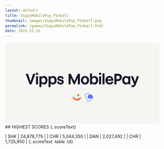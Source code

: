 ```yaml
---
layout: default
title: VippsMobilePay_Pinball
thumbnail: images/VippsMobilePay_Pinball.png
permalink: /games/VippsMobilePay_Pinball.html
date: 2023-12-15
---
```


<img src="../images/VippsMobilePay_Pinball.png" class="gameThumbnail img-fluid mx-auto align-middle">
## HIGHEST SCORES
{:.scoreText}

| SHK | 24,879,779 | 
| CHR | 5,044,350 | 
| DAN | 2,027,492 | 
| CHR | 1,725,950 | 
{:.scoreText .table .td}
